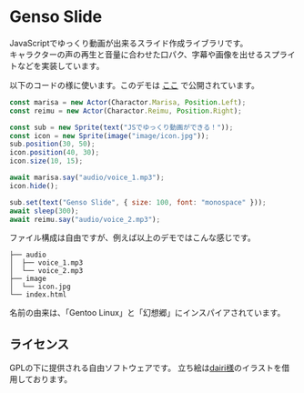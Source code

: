 # Genso Slide
JavaScriptでゆっくり動画が出来るスライド作成ライブラリです。<br>
キャラクターの声の再生と音量に合わせた口パク、字幕や画像を出せるスプライトなどを実装しています。

以下のコードの様に使います。このデモは [ここ](https://kajizukataichi.github.io/genso-slide/test) で公開されています。
```javascript
const marisa = new Actor(Charactor.Marisa, Position.Left);
const reimu = new Actor(Charactor.Reimu, Position.Right);

const sub = new Sprite(text("JSでゆっくり動画ができる！"));
const icon = new Sprite(image("image/icon.jpg"));
sub.position(30, 50);
icon.position(40, 30);
icon.size(10, 15);

await marisa.say("audio/voice_1.mp3");
icon.hide();

sub.set(text("Genso Slide", { size: 100, font: "monospace" }));
await sleep(300);
await reimu.say("audio/voice_2.mp3");
```

ファイル構成は自由ですが、例えば以上のデモではこんな感じです。
```
├── audio
│  ├── voice_1.mp3
│  └── voice_2.mp3
├── image
│  └── icon.jpg
└── index.html
```

名前の由来は、「Gentoo Linux」と「幻想郷」にインスパイアされています。

## ライセンス
GPLの下に提供される自由ソフトウェアです。
立ち絵は[dairi様](https://www.pixiv.net/users/4920496)のイラストを借用しております。
